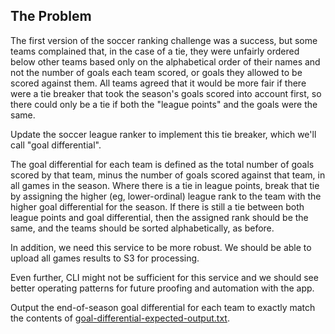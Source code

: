 ## The Problem

The first version of the soccer ranking challenge was a success, but some teams complained that, in
the case of a tie, they were unfairly ordered below other teams based only on the alphabetical order of 
their names and not the number of goals each team scored, or goals they allowed to be scored against them.
All teams agreed that it would be more fair if there were a tie breaker that took the season's goals
scored into account first, so there could only be a tie if both the "league points" and the goals were
the same.

Update the soccer league ranker to implement this tie breaker, which we'll call "goal differential".

The goal differential for each team is defined as the total number of goals scored by that team, minus
the number of goals scored against that team, in all games in the season. Where there is a tie in league
points, break that tie by assigning the higher (eg, lower-ordinal) league rank to the team with the higher
goal differential for the season. If there is still a tie between both league points and goal differential,
then the assigned rank should be the same, and the teams should be sorted alphabetically, as before.

In addition, we need this service to be more robust.  We should be able to upload all games results to S3 for processing.  

Even further, CLI might not be sufficient for this service and we should see better operating patterns for future proofing and automation with the app.

Output the end-of-season goal differential for each team to exactly match the contents of
[goal-differential-expected-output.txt](goal-differential-expected-output.txt).
